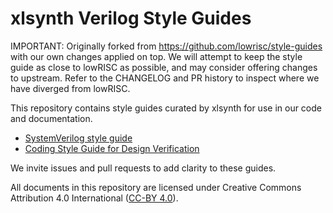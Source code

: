 # xlsynth Verilog Style Guides

IMPORTANT: Originally forked from https://github.com/lowrisc/style-guides with our own changes applied on top.
We will attempt to keep the style guide as close to lowRISC as possible, and may consider offering changes to upstream.
Refer to the CHANGELOG and PR history to inspect where we have diverged from lowRISC.

This repository contains style guides curated by xlsynth for use in our
code and documentation.

- [SystemVerilog style guide](VerilogCodingStyle.md)
- [Coding Style Guide for Design Verification](DVCodingStyle.md)

We invite issues and pull requests to add clarity to these guides.

All documents in this repository are licensed under Creative Commons
Attribution 4.0 International
([CC-BY 4.0](https://creativecommons.org/licenses/by/4.0/deed)).
